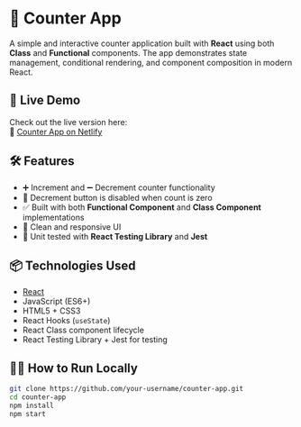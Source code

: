 # 🧮 Counter App

A simple and interactive counter application built with **React** using both **Class** and **Functional** components. The app demonstrates state management, conditional rendering, and component composition in modern React.

## 🚀 Live Demo
Check out the live version here:  
🔗 [Counter App on Netlify](https://counter-app-2025-07-05.netlify.app/)

## 🛠️ Features

- ➕ Increment and ➖ Decrement counter functionality
- 🚫 Decrement button is disabled when count is zero
- ✅ Built with both **Functional Component** and **Class Component** implementations
- 🎯 Clean and responsive UI
- 🧪 Unit tested with **React Testing Library** and **Jest**

## 📦 Technologies Used

- [React](https://reactjs.org/)
- JavaScript (ES6+)
- HTML5 + CSS3
- React Hooks (`useState`)
- React Class component lifecycle
- React Testing Library + Jest for testing

## 🧑‍💻 How to Run Locally

```bash
git clone https://github.com/your-username/counter-app.git
cd counter-app
npm install
npm start
